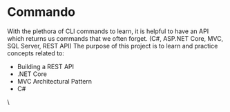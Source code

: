 # Commando
With the plethora of CLI commands to learn, it is helpful to have an API which returns us commands that we often forget. (C#, ASP.NET Core, MVC, SQL Server, REST API)
The purpose of this project is to learn and practice concepts related to:
<ul> 
  <li>Building a REST API</li>
  <li>.NET Core</li>
  <li>MVC Architectural Pattern</li>
  <li>C#</li>
 </ul>
\
